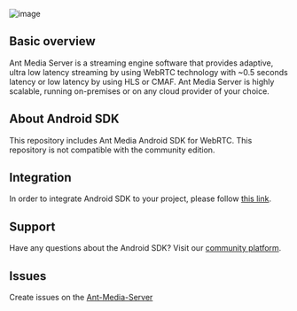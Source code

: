 ![image](https://user-images.githubusercontent.com/54481799/95862105-16cb0e00-0d6b-11eb-9087-88888889825d.png)

## Basic overview

Ant Media Server is a streaming engine software that provides adaptive, ultra low latency streaming by using WebRTC technology with ~0.5 seconds latency or low latency by using HLS or CMAF. Ant Media Server is highly scalable, running on-premises or on any cloud provider of your choice.

## About Android SDK

This repository includes Ant Media Android SDK for WebRTC. This repository is not compatible with the community edition.

## Integration 

In order to integrate Android SDK to your project, please follow [this link](https://resources.antmedia.io/docs/android-sdk).

## Support

Have any questions about the Android SDK? Visit our [community platform](http://community.antmedia.io/).

## Issues

Create issues on the [Ant-Media-Server](https://github.com/ant-media/Ant-Media-Server/issues)
